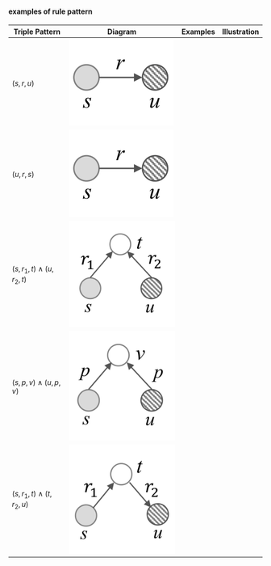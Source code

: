 
#### examples of rule pattern

|Triple Pattern|Diagram|Examples|Illustration|
|----|-----|----|-----|
|$(s, r, u)$|![rule1](img/rule1.png "rule1")|||
|$(u, r, s)$|![rule1](img/rule1.png "rule1")|
|$(s, r_1, t) \wedge (u, r_2, t)$|![rule3](img/rule3.png "rule3")|
|$(s, p, v) \wedge (u, p, v)$|![rule4](img/rule4.png "rule4")|
|$(s, r_1, t) \wedge (t, r_2, u)$|![rule5](img/rule5.png "rule5")|